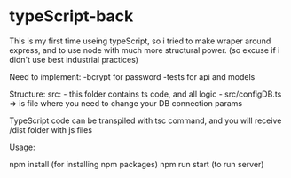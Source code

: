 # typeScript-back

This is my first time useing typeScript, so i tried to make wraper around express, and to use node with much more structural power.
(so excuse if i didn't use best industrial practices)

Need to implement:
-bcrypt for password
-tests for api and models

Structure:
src:
    - this folder contains ts code, and all logic
    - src/configDB.ts => is file where you need to change your DB connection params

TypeScript code can be transpiled with tsc command, and you will receive /dist folder with js files

Usage:

npm install (for installing npm packages)
npm run start (to run server)
